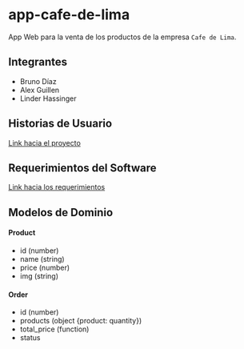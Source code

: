 # app-cafe-de-lima
App Web para la venta de los productos de la empresa `Cafe de Lima`.

## Integrantes
- Bruno Díaz
- Alex Guillen
- Linder Hassinger

## Historias de Usuario
[Link hacia el proyecto](https://github.com/orgs/entertechschool/projects/1)

## Requerimientos del Software
[Link hacia los requerimientos](requirements.md)

## Modelos de Dominio

#### Product
- id (number)
- name (string)
- price (number)
- img (string)

#### Order
- id (number)
- products (object {product: quantity})
- total_price (function)
- status

